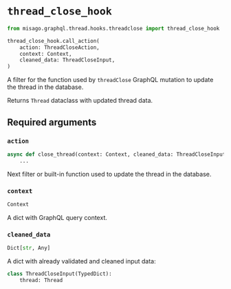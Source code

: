 # `thread_close_hook`

```python
from misago.graphql.thread.hooks.threadclose import thread_close_hook

thread_close_hook.call_action(
    action: ThreadCloseAction,
    context: Context,
    cleaned_data: ThreadCloseInput,
)
```

A filter for the function used by `threadClose` GraphQL mutation to update the thread in the database.

Returns `Thread` dataclass with updated thread data.


## Required arguments

### `action`

```python
async def close_thread(context: Context, cleaned_data: ThreadCloseInput) -> Thread:
    ...
```

Next filter or built-in function used to update the thread in the database.


### `context`

```python
Context
```

A dict with GraphQL query context.


### `cleaned_data`

```python
Dict[str, Any]
```

A dict with already validated and cleaned input data:

```python
class ThreadCloseInput(TypedDict):
    thread: Thread
```